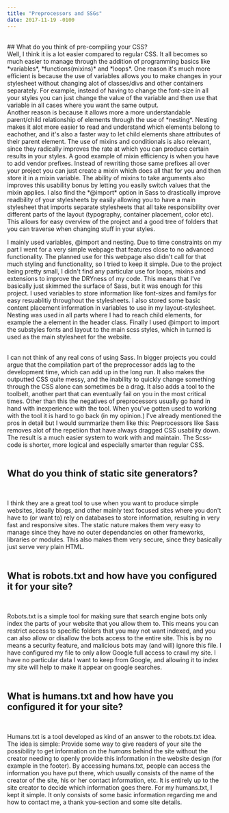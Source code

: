 ```yaml
---
title: "Preprocessors and SSGs"
date: 2017-11-19 -0100
---
```

<br>
## What do you think of pre-compiling your CSS?  
<br>
Well, I think it is a lot easier compared to regular CSS. It all becomes so much easier to manage through the 
addition of programming basics like *variables*, *functions(mixins)* and *loops*. One reason it's much more efficient is because the use of variables allows you to make changes in your stylesheet without changing alot of classes/divs and other containers separately. For example, instead of having to change the font-size in all your styles you can just change the value of the variable and then use that variable in all cases where you want the same output.  
<br>
Another reason is because it allows more a more understandable parent/child relationship of elements through the use of *nesting*. Nesting makes it alot more easier to read and understand which elements belong to eachother, and it's also a faster way to let child elements share attributes of their parent element. The use of mixins and conditionals is also relevant, since they radically improves the rate at which you can produce certain results in your styles. A good example of mixin efficiency is when you have to add vendor prefixes. Instead of rewriting those same prefixes all over your project you can just create a mixin which does all that for you and then store it in a mixin variable. The ability of mixins to take arguments also improves this usability bonus by letting you easily switch values that the mixin applies. I also find the *@import* option in Sass to drastically improve readbility of your stylesheets by easily allowing you to have a main stylesheet that imports separate stylesheets that all take responsibility over different parts of the layout (typography, container placement, color etc). This allows for easy overview of the project and a good tree of folders that you can traverse when changing stuff in your styles.  
<br>

I mainly used variables, @import and nesting. Due to time constraints on my part I went for a very simple webpage that features close to no advanced functionality. The planned use for this webpage also didn't call for that much styling and functionality, so I tried to keep it simple. Due to the project being pretty small, I didn't find any particular use for loops, mixins and extensions to improve the DRYness of my code. This means that I've basically just skimmed the surface of Sass, but it was enough for this project. I used variables to store information like font-sizes and familys for easy resuablitiy throughout the stylesheets. I also stored some basic content placement information in variables to use in my layout-stylesheet. Nesting was used in all parts where I had to reach child elements, for example the a element in the header class. Finally I used @import to import the substyles fonts and layout to the main scss styles, which in turned is used as the main stylesheet for the website.  
<br>

I can not think of any real cons of using Sass. In bigger projects you could argue that the compilation part of the preprocessor adds lag to the development time, which can add up in the long run. It also makes the outputted CSS quite messy, and the inability to quickly change something through the CSS alone can sometimes be a drag. It also adds a tool to the toolbelt, another part that can eventually fail on you in the most critical times. Other than this the negatives of preprocessors usually go hand in hand with inexperience with the tool. When you've gotten used to working with the tool it is hard to go back (in my opinion.) I've already mentioned the pros in detail but I would summarize them like this: Preprocessors like Sass removes alot of the repetiion that have always dragged CSS usability down. The result is a much easier system to work with and maintain. The Scss-code is shorter, more logical and especially smarter than regular CSS.  
<br>

## What do you think of static site generators?  
<br>

I think they are a great tool to use when you want to produce simple websites, ideally blogs, and other mainly text focused sites where you don't have to (or want to) rely on databases to store information, resulting in very fast and responsive sites. The static nature makes them very easy to manage since they have no outer dependancies on other frameworks, libraries or modules. This also makes them very secure, since they basically just serve very plain HTML.  
<br>
## What is robots.txt and how have you configured it for your site?  
<br>

Robots.txt is a simple tool for making sure that search engine bots only index the parts of your website that you allow them to. This means you can restrict access to specific folders that you may not want indexed, and you can also allow or disallow the bots access to the entire site. This is by no means a security feature, and malicious bots may (and will) ignore this file. I have configured my file to only allow Google full access to crawl my site. I have no particular data I want to keep from Google, and allowing it to index my site will help to make it appear on google searches.  
<br>
## What is humans.txt and how have you configured it for your site?  
<br>

Humans.txt is a tool developed as kind of an answer to the robots.txt idea. The idea is simple: Provide some way to give readers of your site the possibility to get information on the *humans* behind the site without the creator needing to openly provide this information in the website design (for example in the footer). By accessing humans.txt, people can access the information you have put there, which usually consists of the name of the creator of the site, his or her contact information, etc. It is entirely up to the site creator to decide which information goes there.
For my humans.txt, I kept it simple. It only consists of some basic information regarding me and how to contact me, a thank you-section and some site details.
